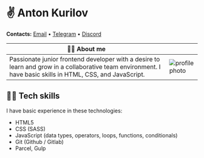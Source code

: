 # ✌️ Anton Kurilov

**Contacts:** [Email](mailto:me@kurilov.site) • [Telegram](https://anton0kurilov.t.me) • [Discord](https://discord.com/users/937273259777474620)

| 🙍‍♂️ About me                                                                                                                                                 |                                                            |
| ----------------------------------------------------------------------------------------------------------------------------------------------------------- | ---------------------------------------------------------- |
| Passionate junior frontend developer with a desire to learn and grow in a collaborative team environment. I have basic skills in HTML, CSS, and JavaScript. | ![profile photo](https://kurilov.site/photo.fd955ad2.jpeg) |

## 👨‍💻 Tech skills

I have basic experience in these technologies:

-   HTML5
-   CSS (SASS)
-   JavaScript (data types, operators, loops, functions, conditionals)
-   Git (Github / Gitlab)
-   Parcel, Gulp
